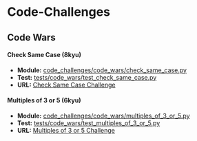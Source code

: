 # Code-Challenges

## Code Wars

#### **Check Same Case** (8kyu)
- **Module:** [code_challenges/code_wars/check_same_case.py](code_challenges/code_wars/check_same_case.py)
- **Test:** [tests/code_wars/test_check_same_case.py](tests/code_wars/test_check_same_case.py)
- **URL:** [Check Same Case Challenge](https://www.codewars.com/kata/5dd462a573ee6d0014ce715b)

#### **Multiples of 3 or 5** (6kyu)
- **Module:** [code_challenges/code_wars/multiples_of_3_or_5.py](code_challenges/code_wars/multiples_of_3_or_5.py)
- **Test:** [tests/code_wars/test_multiples_of_3_or_5.py](tests/code_wars/test_multiples_of_3_or_5.py)
- **URL:** [Multiples of 3 or 5 Challenge](https://www.codewars.com/kata/514b92a657cdc65150000006)
